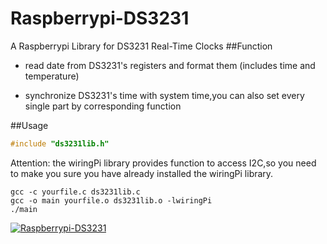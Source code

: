 # Raspberrypi-DS3231
 A Raspberrypi Library for DS3231 Real-Time Clocks
##Function

* read date from DS3231's registers and format them (includes time and temperature)

* synchronize DS3231's time with system time,you can also set every single part by corresponding function

##Usage
```c
#include "ds3231lib.h"
```
Attention: the wiringPi library provides function to access I2C,so you need to make you sure you have already installed the wiringPi library.
```shell
gcc -c yourfile.c ds3231lib.c
gcc -o main yourfile.o ds3231lib.o -lwiringPi
./main
```
[![Raspberrypi-DS3231](https://img.shields.io/badge/readme%20style-standard-brightgreen.svg?style=flat-square)](https://github.com/Nexround/Raspberrypi-DS3231)
